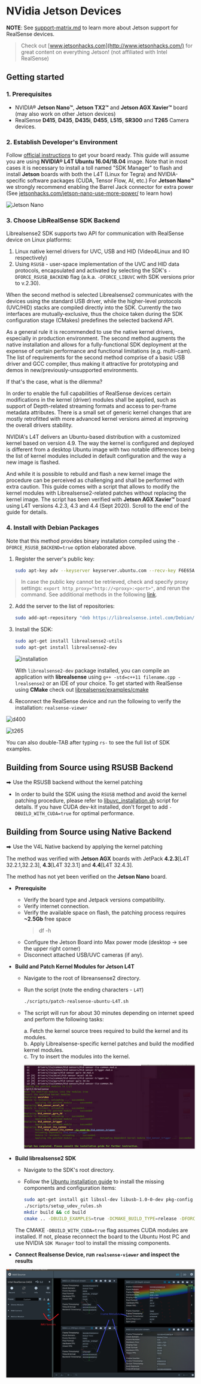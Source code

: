 # NVidia Jetson Devices

**NOTE**: See [support-matrix.md](./support-matrix.md) to learn more about Jetson support for RealSense devices.

> Check out [www.jetsonhacks.com](http://www.jetsonhacks.com/) for great content on everything Jetson! (not affiliated with Intel RealSense)

## Getting started

### 1. Prerequisites

* NVIDIA® **Jetson Nano™**, **Jetson TX2™** and **Jetson AGX Xavier™** board (may also work on other Jetson devices)
* RealSense **D415**, **D435**, **D435i**, **D455**, **L515**, **SR300** and **T265** Camera devices.

### 2. Establish Developer's Environment

Follow [official instructions](https://developer.nvidia.com/embedded/learn/getting-started-jetson) to get your board ready. This guide will assume you are using **NVIDIA® L4T Ubuntu 16.04/18.04** image. Note that in most cases it is necessary to install a toll named "SDK Manager" to flash and install **Jetson** boards with both the L4T (Linux for Tegra) and NVIDIA-specific software packages (CUDA, Tensor Flow, AI, etc.)
For **Jetson Nano™** we strongly recommend enabling the Barrel Jack connector for extra power (See [jetsonhacks.com/jetson-nano-use-more-power/](https://www.jetsonhacks.com/2019/04/10/jetson-nano-use-more-power/) to learn how)

![Jetson Nano](./img/jetson.jpg)

### 3. Choose LibRealSense SDK Backend

Librealsense2 SDK supports two API for communication with RealSense device on Linux platforms:

1. Linux native kernel drivers for UVC, USB and HID (Video4Linux and IIO respectively)
2. Using `RSUSB` - user-space implementation of the UVC and HID data protocols, encapsulated and activated by selecting the SDK's `-DFORCE_RSUSB_BACKEND` flag (a.k.a. `-DFORCE_LIBUVC` with SDK versions prior to v.2.30).  

When the second method is selected Librealsense2 communicates with the devices using the standard USB driver, while the higher-level protocols  (UVC/HID) stacks are compiled directly into the SDK.
Currently the two interfaces are mutually-exclusive, thus the choice taken during the SDK configuration stage (CMakes) predefines the selected backend API.

As a general rule it is recommended to use the native kernel drivers, especially in production environment.
The second method augments the native installation and allows for a fully-functional SDK deployment at the expense of certain performance and functional limitations (e.g. multi-cam).
The list of requirements for the second method comprise of a basic USB driver and GCC compiler, thus making it attractive for prototyping and demos in new/previously-unsupported environments.

If that's the case, what is the dilemma?

In order to enable the full capabilities of RealSense devices certain modifications in the kernel (driver) modules shall be applied, such as support of Depth-related streaming formats and access to per-frame metadata attributes. There is a small set of generic kernel changes that are mostly retrofitted with more advanced kernel versions aimed at improving the overall drivers stability.

NVIDIA's L4T delivers an Ubuntu-based distribution with a customized kernel based on version 4.9. The way the kernel is configured and deployed is different from a desktop Ubuntu image with two notable differences being the list of kernel modules included in default configuration and the way a new image is flashed.

And while it is possible to rebuild and flash a new kernel image the procedure can be perceived as challenging and shall be performed with extra caution.
This guide comes with a script that allows to modify the kernel modules with Librealsense2-related patches without replacing the kernel image. The script has been verified with **Jetson AGX Xavier™** board using L4T versions 4.2.3, 4.3 and 4.4 (Sept 2020). Scroll to the end of the guide for details.

### 4. Install with Debian Packages

Note that this method provides binary installation compiled using the `-DFORCE_RSUSB_BACKEND=true` option elaborated above.

1. Register the server's public key:

    ```sh
    sudo apt-key adv --keyserver keyserver.ubuntu.com --recv-key F6E65AC044F831AC80A06380C8B3A55A6F3EFCDE || sudo apt-key adv --keyserver hkp://keyserver.ubuntu.com:80 --recv-key F6E65AC044F831AC80A06380C8B3A55A6F3EFCDE
    ```

  > In case the public key cannot be retrieved, check and specify proxy settings: `export http_proxy="http://<proxy>:<port>"`, and rerun the command. See additional methods in the following [link](https://unix.stackexchange.com/questions/361213/unable-to-add-gpg-key-with-apt-key-behind-a-proxy).  


2. Add the server to the list of repositories:

    ```sh
    sudo add-apt-repository "deb https://librealsense.intel.com/Debian/apt-repo $(lsb_release -cs) main" -u
    ```

3. Install the SDK:

    ```sh
    sudo apt-get install librealsense2-utils
    sudo apt-get install librealsense2-dev
    ```

    ![installation](./img/install-jetson.png)

    With `librealsense2-dev` package installed, you can compile an application with **librealsense** using `g++ -std=c++11 filename.cpp -lrealsense2` or an IDE of your choice. To get started with RealSense using **CMake** check out [librealsense/examples/cmake](https://github.com/IntelRealSense/librealsense/tree/master/examples/cmake)

4. Reconnect the RealSense device and run the following to verify the installation: `realsense-viewer`

![d400](./img/jetson-d400.png)

![t265](./img/jetson-t265.png)

You can also double-TAB after typing `rs-` to see the full list of SDK examples.

## Building from Source using **RSUSB** Backend

⮕ Use the RSUSB backend without the kernel patching

* In order to build the SDK using the `RSUSB` method and avoid the kernel patching procedure, please refer to [libuvc_installation.sh](https://github.com/IntelRealSense/librealsense/blob/master/scripts/libuvc_installation.sh) script for details. If you have CUDA dev-kit installed, don't forget to add `-DBUILD_WITH_CUDA=true` for optimal performance.

## Building from Source using **Native** Backend

⮕ Use the V4L Native backend by applying the kernel patching

The method was verified with **Jetson AGX** boards with JetPack **4.2.3**[L4T 32.2.1,32.2.3], **4.3**[L4T 32.3.1] and **4.4**[L4T 32.4.3].

The method has not yet been verified on the **Jetson Nano** board.

* **Prerequisite**

  * Verify the board type and Jetpack versions compatibility.  
  * Verify internet connection.  
  * Verify the available space on flash, the patching process requires **~2.5Gb** free space  
    >df -h
  * Configure the Jetson Board into Max power mode (desktop -> see the upper right corner)  
  * Disconnect attached USB/UVC cameras (if any).  

* **Build and Patch Kernel Modules for Jetson L4T**

  * Navigate to the root of libreansense2 directory.  
  * Run the script (note the ending characters - `L4T`)

    ```sh
    ./scripts/patch-realsense-ubuntu-L4T.sh  
    ```

  * The script will run for about 30 minutes depending on internet speed and perform the following tasks:

    a. Fetch the kernel source trees required to build the kernel and its modules.  
    b. Apply Librealsense-specific kernel patches and build the modified kernel modules.  
    c. Try to insert the modules into the kernel.

    ![d400](./img/jetson_l4t_kernel_patches.png)

* **Build librealsense2 SDK**  
  
  * Navigate to the SDK's root directory.  
  * Follow the [Ubuntu installation guide](./installation.md) to install the missing components and configuration items:

    ```sh
    sudo apt-get install git libssl-dev libusb-1.0-0-dev pkg-config libgtk-3-dev -y
    ./scripts/setup_udev_rules.sh  
    mkdir build && cd build  
    cmake .. -DBUILD_EXAMPLES=true -DCMAKE_BUILD_TYPE=release -DFORCE_RSUSB_BACKEND=false -DBUILD_WITH_CUDA=true && make -j$(($(nproc)-1)) && sudo make install
    ```

  The CMAKE `-DBUILD_WITH_CUDA=true` flag assumes CUDA modules are installed. If not, please reconnect the board to the Ubuntu Host PC and use NVIDIA `SDK Manager` tool to install the missing components.

* **Connect Realsense Device, run `realsense-viewer` and inspect the results**

![d400](./img/jetson_l4t_sensors_md.png)
